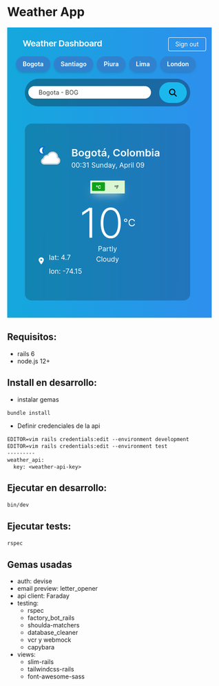 # Weather App

![weather app](docs/img/13-last5.png)

## Requisitos:
- rails 6
- node.js 12+

## Install en desarrollo:
- instalar gemas
```
bundle install
```
- Definir credenciales de la api
```
EDITOR=vim rails credentials:edit --environment development
EDITOR=vim rails credentials:edit --environment test
---------
weather_api:
  key: <weather-api-key>
```
## Ejecutar en desarrollo:
`bin/dev`

## Ejecutar tests:
`rspec`

## Gemas usadas
- auth: devise
- email preview: letter_opener 
- api client: Faraday
- testing:
  - rspec
  - factory_bot_rails
  - shoulda-matchers
  - database_cleaner
  - vcr y webmock
  - capybara
- views:
  - slim-rails
  - tailwindcss-rails
  - font-awesome-sass
